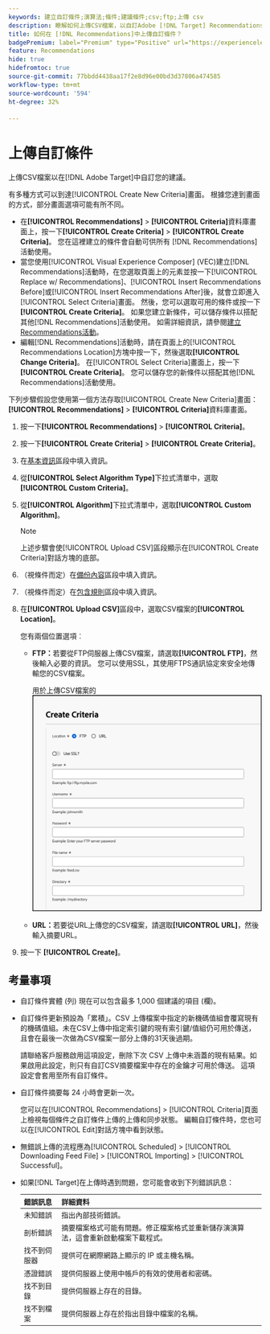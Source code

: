 ```yaml
---
keywords: 建立自訂條件;演算法;條件;建議條件;csv;ftp;上傳 csv
description: 瞭解如何上傳CSV檔案，以自訂Adobe [!DNL Target] Recommendations中的建議。
title: 如何在 [!DNL Recommendations]中上傳自訂條件？
badgePremium: label="Premium" type="Positive" url="https://experienceleague.adobe.com/docs/target/using/introduction/intro.html?lang=en#premium newtab=true" tooltip="檢視Target Premium包含的內容。"
feature: Recommendations
hide: true
hidefromtoc: true
source-git-commit: 77bbdd4438aa17f2e8d96e00bd3d37806a474585
workflow-type: tm+mt
source-wordcount: '594'
ht-degree: 32%

---
```


# 上傳自訂條件

上傳CSV檔案以在[!DNL Adobe Target]中自訂您的建議。

有多種方式可以到達[!UICONTROL Create New Criteria]畫面。 根據您達到畫面的方式，部分畫面選項可能有所不同。

* 在&#x200B;**[!UICONTROL Recommendations]** > **[!UICONTROL Criteria]**&#x200B;資料庫畫面上，按一下&#x200B;**[!UICONTROL Create Criteria]** > **[!UICONTROL Create Criteria]**。 您在這裡建立的條件會自動可供所有 [!DNL Recommendations] 活動使用。
* 當您使用[!UICONTROL Visual Experience Composer] (VEC)建立[!DNL Recommendations]活動時，在您選取頁面上的元素並按一下[!UICONTROL Replace w/ Recommendations]、[!UICONTROL Insert Recommendations Before]或[!UICONTROL Insert Recommendations After]後，就會立即進入[!UICONTROL Select Criteria]畫面。 然後，您可以選取可用的條件或按一下&#x200B;**[!UICONTROL Create Criteria]**。 如果您建立新條件，可以儲存條件以搭配其他[!DNL Recommendations]活動使用。 如需詳細資訊，請參閱[建立Recommendations活動](/help/main/c-recommendations/t-create-recs-activity/create-recs-activity.md)。
* 編輯[!DNL Recommendations]活動時，請在頁面上的[!UICONTROL Recommendations Location]方塊中按一下，然後選取&#x200B;**[!UICONTROL Change Criteria]**。 在[!UICONTROL Select Criteria]畫面上，按一下&#x200B;**[!UICONTROL Create Criteria]**。 您可以儲存您的新條件以搭配其他[!DNL Recommendations]活動使用。

下列步驟假設您使用第一個方法存取[!UICONTROL Create New Criteria]畫面： **[!UICONTROL Recommendations]** > **[!UICONTROL Criteria]**&#x200B;資料庫畫面。

1. 按一下&#x200B;**[!UICONTROL Recommendations]** > **[!UICONTROL Criteria]**。

1. 按一下&#x200B;**[!UICONTROL Create Criteria]** > **[!UICONTROL Create Criteria]**。

1. 在[基本資訊](/help/main/c-recommendations/c-algorithms/create-new-algorithm.md#info)區段中填入資訊。

1. 從&#x200B;**[!UICONTROL Select Algorithm Type]**&#x200B;下拉式清單中，選取&#x200B;**[!UICONTROL Custom Criteria]**。

1. 從&#x200B;**[!UICONTROL Algorithm]**&#x200B;下拉式清單中，選取&#x200B;**[!UICONTROL Custom Algorithm]**。

   >[!NOTE]
   >
   >上述步驟會使[!UICONTROL Upload CSV]區段顯示在[!UICONTROL Create Criteria]對話方塊的底部。

1. （視條件而定）在[備份內容](/help/main/c-recommendations/c-algorithms/create-new-algorithm.md#content)區段中填入資訊。

1. （視條件而定）在[包含規則](/help/main/c-recommendations/c-algorithms/create-new-algorithm.md#inclusion)區段中填入資訊。

1. 在&#x200B;**[!UICONTROL Upload CSV]**&#x200B;區段中，選取CSV檔案的&#x200B;**[!UICONTROL Location]**。

   <!--The CSV file must be formatted correctly to upload successfully. Click **[!UICONTROL Download the CSV template]** to get a correctly formatted CSV file.-->

   您有兩個位置選項︰

   * **FTP：**&#x200B;若要從FTP伺服器上傳CSV檔案，請選取&#x200B;**[!UICONTROL FTP]**，然後輸入必要的資訊。 您可以使用SSL，其使用FTPS通訊協定來安全地傳輸您的CSV檔案。

     用於上傳CSV檔案的![FTP選項](/help/main/c-recommendations/c-algorithms/assets/ftp.png)

   * **URL：**&#x200B;若要從URL上傳您的CSV檔案，請選取&#x200B;**[!UICONTROL URL]**，然後輸入摘要URL。

1. 按一下 **[!UICONTROL Create]**。

## 考量事項

* 自訂條件實體 (列) 現在可以包含最多 1,000 個建議的項目 (欄)。

* 自訂條件更新預設為「累積」。CSV 上傳檔案中指定的新機碼值組會覆寫現有的機碼值組。未在CSV上傳中指定索引鍵的現有索引鍵/值組仍可用於傳送，且會在最後一次做為CSV檔案一部分上傳的31天後過期。

  請聯絡客戶服務啟用這項設定，刪除下次 CSV 上傳中未涵蓋的現有結果。如果啟用此設定，則只有自訂CSV摘要檔案中存在的金鑰才可用於傳送。 這項設定會套用至所有自訂條件。

* 自訂條件摘要每 24 小時會更新一次。

  您可以在[!UICONTROL Recommendations] > [!UICONTROL Criteria]頁面上檢視每個條件之自訂條件上傳的上傳和同步狀態。 編輯自訂條件時，您也可以在[!UICONTROL Edit]對話方塊中看到狀態。

* 無錯誤上傳的流程應為[!UICONTROL Scheduled] > [!UICONTROL Downloading Feed File] > [!UICONTROL Importing] > [!UICONTROL Successful]。

* 如果[!DNL Target]在上傳時遇到問題，您可能會收到下列錯誤訊息：

  | 錯誤訊息 | 詳細資料 |
  |--- |--- |
  | 未知錯誤 | 指出內部技術錯誤。 |
  | 剖析錯誤 | 摘要檔案格式可能有問題。修正檔案格式並重新儲存演演算法，這會重新啟動檔案下載程式。 |
  | 找不到伺服器 | 提供可在網際網路上顯示的 IP 或主機名稱。 |
  | 憑證錯誤 | 提供伺服器上使用中帳戶的有效的使用者和密碼。 |
  | 找不到目錄 | 提供伺服器上存在的目錄。 |
  | 找不到檔案 | 提供伺服器上存在於指出目錄中檔案的名稱。 |